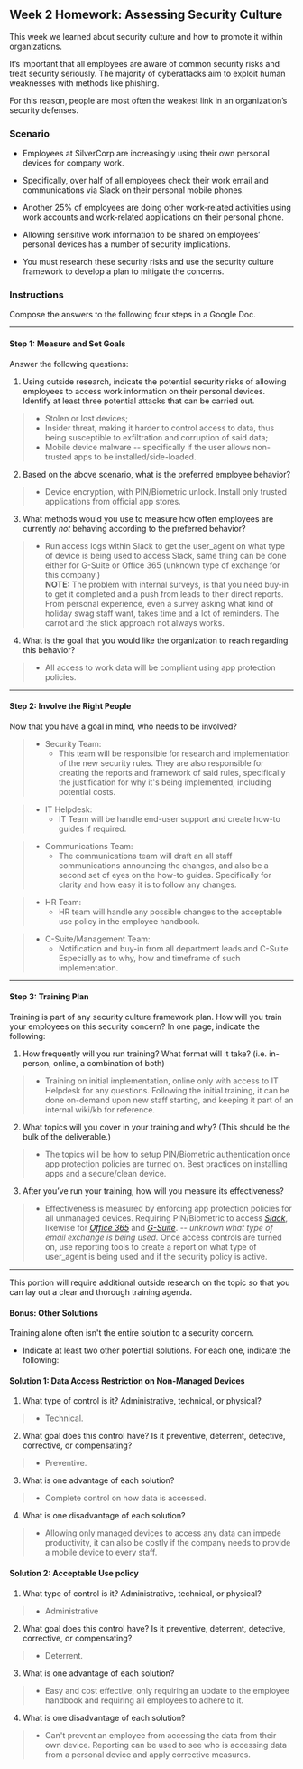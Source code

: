 ## Week 2 Homework: Assessing Security Culture

This week we learned about security culture and how to promote it within organizations.

It’s important that all employees are aware of common security risks and treat security seriously. The majority of cyberattacks aim to exploit human weaknesses with methods like phishing.

For this reason, people are most often the weakest link in an organization’s security defenses.

### Scenario

- Employees at SilverCorp are increasingly using their own personal devices for company work.

- Specifically, over half of all employees check their work email and communications via Slack on their personal mobile phones.

- Another 25% of employees are doing other work-related activities using work accounts and work-related applications on their personal phone.

- Allowing sensitive work information to be shared on employees’ personal devices has a number of security implications.

- You must research these security risks and use the security culture framework to develop a plan to mitigate the concerns.

### Instructions

Compose the answers to the following four steps in a Google Doc.

---
#### Step 1: Measure and Set Goals

Answer the following questions:

1. Using outside research, indicate the potential security risks of allowing employees to access work information on their personal devices. Identify at least three potential attacks that can be carried out.
>  * Stolen or lost devices;
>  * Insider threat, making it harder to control access to data, thus being susceptible to exfiltration and corruption of said data;
>  * Mobile device malware -- specifically if the user allows non-trusted apps to be installed/side-loaded.

2. Based on the above scenario, what is the preferred employee behavior?
>  * Device encryption, with PIN/Biometric unlock. Install only trusted applications from official app stores.

3. What methods would you use to measure how often employees are currently _not_ behaving according to the preferred behavior?
>  * Run access logs within Slack to get the user_agent on what type of device is being used to access Slack, same thing can be done either for G-Suite or Office 365 (unknown type of exchange for this company.)
\
>**NOTE:** The problem with internal surveys, is that you need buy-in to get it completed and a push from leads to their direct reports. From personal experience, even a survey asking what kind of holiday swag staff want, takes time and a lot of reminders. The carrot and the stick approach not always works.

4. What is the goal that you would like the organization to reach regarding this behavior?
>   * All access to work data will be compliant using app protection policies.

---
#### Step 2: Involve the Right People

Now that you have a goal in mind, who needs to be involved?  

>* Security Team:
>    * This team will be responsible for research and implementation of the new security rules.
They are also responsible for creating the reports and framework of said rules, specifically the justification for why it's being implemented, including potential costs.

>* IT Helpdesk:
>   * IT Team will be handle end-user support and create how-to guides if required.

>* Communications Team:
>    * The communications team will draft an all staff communications announcing the changes, and also be a second set of eyes on the how-to guides. Specifically for clarity and how easy it is to follow any changes.

>* HR Team:
>    * HR team will handle any possible changes to the acceptable use policy in the employee handbook.

>* C-Suite/Management Team:
>   * Notification and buy-in from all department leads and C-Suite. Especially as to why, how and timeframe of such implementation.

---
#### Step 3: Training Plan

Training is part of any security culture framework plan. How will you train your employees on this security concern? In one page, indicate the following:

1. How frequently will you run training? What format will it take? (i.e. in-person, online, a combination of both)
>  * Training on initial implementation, online only with access to IT Helpdesk for any questions. Following the initial training, it can be done on-demand upon new staff starting, and keeping it part of an internal wiki/kb for reference.


2. What topics will you cover in your training and why? (This should be the bulk of the deliverable.)
>  * The topics will be how to setup PIN/Biometric authentication once app protection policies are turned on. Best practices on installing apps and a secure/clean device.


3. After you’ve run your training, how will you measure its effectiveness?
>  * Effectiveness is measured by enforcing app protection policies for all unmanaged devices. Requiring PIN/Biometric to access *[Slack](https://slack.com/help/articles/360033808693-Require-a-mobile-passcode-on-Enterprise-Grid-)*, likewise for *[Office 365](https://docs.microsoft.com/en-us/mem/intune/apps/app-protection-policy)* and *[G-Suite](https://cloud.google.com/identity/solutions/secure-corp-on-personal-devices)*. *-- unknown what type of email exchange is being used.* Once access controls are turned on, use reporting tools to create a report on what type of user_agent is being used and if the security policy is active.

---
This portion will require additional outside research on the topic so that you can lay out a clear and thorough training agenda.

#### Bonus: Other Solutions

Training alone often isn't the entire solution to a security concern.

- Indicate at least two other potential solutions. For each one, indicate the following:

#### Solution 1: Data Access Restriction on Non-Managed Devices

1. What type of control is it? Administrative, technical, or physical?
> - Technical.


2. What goal does this control have? Is it preventive, deterrent, detective, corrective, or compensating?
> - Preventive.  


3. What is one advantage of each solution?
> - Complete control on how data is accessed.


4. What is one disadvantage of each solution?
> - Allowing only managed devices to access any data can impede productivity, it can also be costly if the company needs to provide a mobile device to every staff.

#### Solution 2: Acceptable Use policy

1. What type of control is it? Administrative, technical, or physical?
> - Administrative


2. What goal does this control have? Is it preventive, deterrent, detective, corrective, or compensating?
> -  Deterrent.


3. What is one advantage of each solution?
> -  Easy and cost effective, only requiring an update to the employee handbook and requiring all employees to adhere to it.


4. What is one disadvantage of each solution?
> - Can't prevent an employee from accessing the data from their own device. Reporting can be used to see who is accessing data from a personal device and apply corrective measures.
